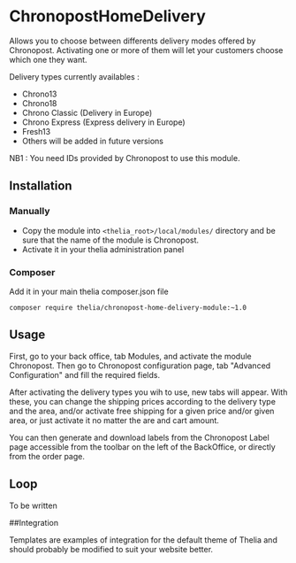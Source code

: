 # ChronopostHomeDelivery

Allows you to choose between differents delivery modes offered by Chronopost.
Activating one or more of them will let your customers choose which one
they want.

Delivery types currently availables :

- Chrono13
- Chrono18
- Chrono Classic (Delivery in Europe)
- Chrono Express (Express delivery in Europe)
- Fresh13
- Others will be added in future versions

NB1 : You need IDs provided by Chronopost to use this module.


## Installation

### Manually

* Copy the module into ```<thelia_root>/local/modules/``` directory and be sure that the name of the module is Chronopost.
* Activate it in your thelia administration panel

### Composer

Add it in your main thelia composer.json file

```
composer require thelia/chronopost-home-delivery-module:~1.0
```

## Usage

First, go to your back office, tab Modules, and activate the module Chronopost.
Then go to Chronopost configuration page, tab "Advanced Configuration" and fill the required fields.

After activating the delivery types you wih to use, new tabs will appear. With these, you can
change the shipping prices according to the delivery type and the area, and/or activate free shipping for a given price and/or given area, or just
activate it no matter the are and cart amount.

You can then generate and download labels from the Chronopost Label page accessible from the toolbar on the left of the BackOffice, or directly from the order page.


## Loop

To be written

##Integration

Templates are examples of integration for the default theme of Thelia and should probably be
modified to suit your website better.